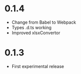 # 0.1.4

-   Change from Babel to Webpack
-   Types .d.ts working
-   Improved xlsxConvertor

# 0.1.3

-   First experimental release
